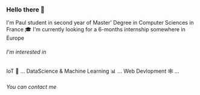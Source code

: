 ### Hello there 👋

I'm Paul student in second year of Master' Degree in Computer Sciences in France :mortar_board:
I'm currently looking for a 6-months internship somewhere in Europe

###### I'm interested in
IoT :satellite: ...
DataScience & Machine Learning :bar_chart: ...
Web Devlopment :spider_web: ...

###### You can contact me  
